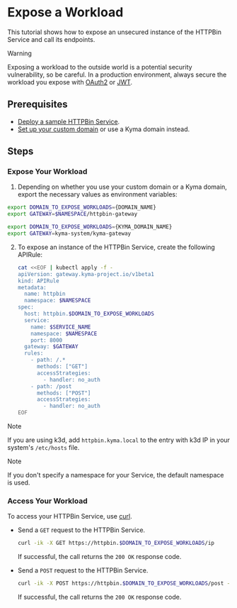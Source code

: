 # Expose a Workload

This tutorial shows how to expose an unsecured instance of the HTTPBin Service and call its endpoints.

> [!WARNING]
>  Exposing a workload to the outside world is a potential security vulnerability, so be careful. In a production environment, always secure the workload you expose with [OAuth2](../../01-50-expose-and-secure-a-workload/v1beta1-deprecated/01-50-expose-and-secure-workload-oauth2.md) or [JWT](../../01-50-expose-and-secure-a-workload/v1beta1-deprecated/01-50-expose-and-secure-workload-oauth2.md).

## Prerequisites

* [Deploy a sample HTTPBin Service](../../01-00-create-workload.md).
* [Set up your custom domain](../../01-10-setup-custom-domain-for-workload.md) or use a Kyma domain instead.

## Steps

### Expose Your Workload

1. Depending on whether you use your custom domain or a Kyma domain, export the necessary values as environment variables:

<Tabs>
<Tab name="Custom Domain">

  ```bash
  export DOMAIN_TO_EXPOSE_WORKLOADS={DOMAIN_NAME}
  export GATEWAY=$NAMESPACE/httpbin-gateway
  ```
</Tab>
<Tab name="Kyma Domain">

  ```bash
  export DOMAIN_TO_EXPOSE_WORKLOADS={KYMA_DOMAIN_NAME}
  export GATEWAY=kyma-system/kyma-gateway
  ```
</Tab>
</Tabs>

2. To expose an instance of the HTTPBin Service, create the following APIRule:

    ```bash
    cat <<EOF | kubectl apply -f -
    apiVersion: gateway.kyma-project.io/v1beta1
    kind: APIRule
    metadata:
      name: httpbin
      namespace: $NAMESPACE
    spec:
      host: httpbin.$DOMAIN_TO_EXPOSE_WORKLOADS
      service:
        name: $SERVICE_NAME
        namespace: $NAMESPACE
        port: 8000
      gateway: $GATEWAY
      rules:
        - path: /.*
          methods: ["GET"]
          accessStrategies:
            - handler: no_auth
        - path: /post
          methods: ["POST"]
          accessStrategies:
            - handler: no_auth
    EOF
    ```

<!-- tabs:end -->
> [!NOTE]
> If you are using k3d, add `httpbin.kyma.local` to the entry with k3d IP in your system's `/etc/hosts` file.

> [!NOTE]
> If you don't specify a namespace for your Service, the default namespace is used.

### Access Your Workload

To access your HTTPBin Service, use [curl](https://curl.se).

- Send a `GET` request to the HTTPBin Service.

  ```bash
  curl -ik -X GET https://httpbin.$DOMAIN_TO_EXPOSE_WORKLOADS/ip
  ```
  If successful, the call returns the `200 OK` response code.

- Send a `POST` request to the HTTPBin Service.

  ```bash
  curl -ik -X POST https://httpbin.$DOMAIN_TO_EXPOSE_WORKLOADS/post -d "test data"
  ```
  If successful, the call returns the `200 OK` response code.
